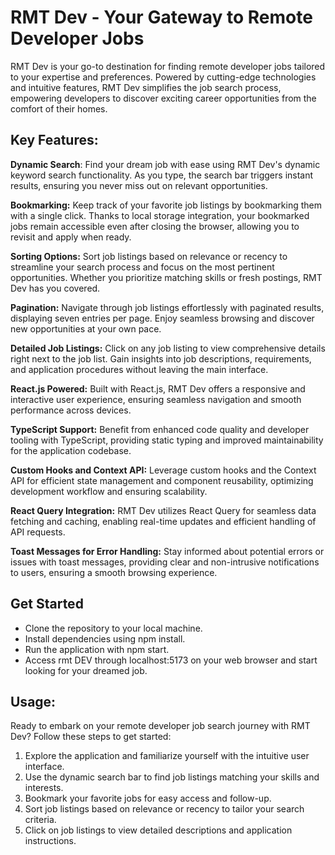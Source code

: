 # RMT Dev - Your Gateway to Remote Developer Jobs

RMT Dev is your go-to destination for finding remote developer jobs tailored to your expertise and preferences. Powered by cutting-edge technologies and intuitive features, RMT Dev simplifies the job search process, empowering developers to discover exciting career opportunities from the comfort of their homes.

## Key Features:

**Dynamic Search**: Find your dream job with ease using RMT Dev's dynamic keyword search functionality. As you type, the search bar triggers instant results, ensuring you never miss out on relevant opportunities.

**Bookmarking:** Keep track of your favorite job listings by bookmarking them with a single click. Thanks to local storage integration, your bookmarked jobs remain accessible even after closing the browser, allowing you to revisit and apply when ready.

**Sorting Options:** Sort job listings based on relevance or recency to streamline your search process and focus on the most pertinent opportunities. Whether you prioritize matching skills or fresh postings, RMT Dev has you covered.

**Pagination:** Navigate through job listings effortlessly with paginated results, displaying seven entries per page. Enjoy seamless browsing and discover new opportunities at your own pace.

**Detailed Job Listings:** Click on any job listing to view comprehensive details right next to the job list. Gain insights into job descriptions, requirements, and application procedures without leaving the main interface.

**React.js Powered:** Built with React.js, RMT Dev offers a responsive and interactive user experience, ensuring seamless navigation and smooth performance across devices.

**TypeScript Support:** Benefit from enhanced code quality and developer tooling with TypeScript, providing static typing and improved maintainability for the application codebase.

**Custom Hooks and Context API:** Leverage custom hooks and the Context API for efficient state management and component reusability, optimizing development workflow and ensuring scalability.

**React Query Integration:** RMT Dev utilizes React Query for seamless data fetching and caching, enabling real-time updates and efficient handling of API requests.

**Toast Messages for Error Handling:** Stay informed about potential errors or issues with toast messages, providing clear and non-intrusive notifications to users, ensuring a smooth browsing experience.

## Get Started

- Clone the repository to your local machine.
- Install dependencies using npm install.
- Run the application with npm start.
- Access rmt DEV through localhost:5173 on your web browser and start looking for your dreamed job.

## Usage:

Ready to embark on your remote developer job search journey with RMT Dev? Follow these steps to get started:

1. Explore the application and familiarize yourself with the intuitive user interface.
2. Use the dynamic search bar to find job listings matching your skills and interests.
3. Bookmark your favorite jobs for easy access and follow-up.
4. Sort job listings based on relevance or recency to tailor your search criteria.
5. Click on job listings to view detailed descriptions and application instructions.
